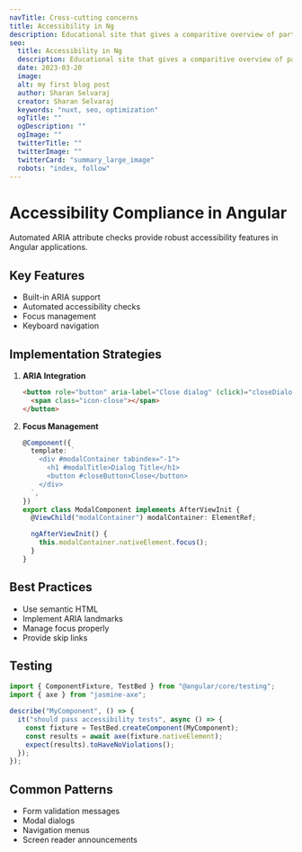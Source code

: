 ```yaml
---
navTitle: Cross-cutting concerns
title: Accessibility in Ng
description: Educational site that gives a comparitive overview of parts of frontend applications, and frontend engineering challenges and commonly used solutions.
seo:
  title: Accessibility in Ng
  description: Educational site that gives a comparitive overview of parts of frontend applications, and frontend engineering challenges and commonly used solutions.
  date: 2023-03-20
  image:
  alt: my first blog post
  author: Sharan Selvaraj
  creator: Sharan Selvaraj
  keywords: "nuxt, seo, optimization"
  ogTitle: ""
  ogDescription: ""
  ogImage: ""
  twitterTitle: ""
  twitterImage: ""
  twitterCard: "summary_large_image"
  robots: "index, follow"
---
```


# Accessibility Compliance in Angular

Automated ARIA attribute checks provide robust accessibility features in Angular applications.

## Key Features

- Built-in ARIA support
- Automated accessibility checks
- Focus management
- Keyboard navigation

## Implementation Strategies

1. **ARIA Integration**

   ```html
   <button role="button" aria-label="Close dialog" (click)="closeDialog()">
     <span class="icon-close"></span>
   </button>
   ```

2. **Focus Management**

   ```typescript
   @Component({
     template: `
       <div #modalContainer tabindex="-1">
         <h1 #modalTitle>Dialog Title</h1>
         <button #closeButton>Close</button>
       </div>
     `,
   })
   export class ModalComponent implements AfterViewInit {
     @ViewChild("modalContainer") modalContainer: ElementRef;

     ngAfterViewInit() {
       this.modalContainer.nativeElement.focus();
     }
   }
   ```

## Best Practices

- Use semantic HTML
- Implement ARIA landmarks
- Manage focus properly
- Provide skip links

## Testing

```typescript
import { ComponentFixture, TestBed } from "@angular/core/testing";
import { axe } from "jasmine-axe";

describe("MyComponent", () => {
  it("should pass accessibility tests", async () => {
    const fixture = TestBed.createComponent(MyComponent);
    const results = await axe(fixture.nativeElement);
    expect(results).toHaveNoViolations();
  });
});
```

## Common Patterns

- Form validation messages
- Modal dialogs
- Navigation menus
- Screen reader announcements
